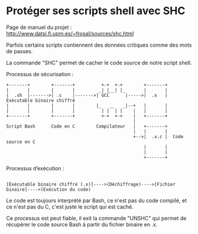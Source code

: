 # Protéger ses scripts shell avec SHC

Page de manuel du projet : http://www.datsi.fi.upm.es/~frosal/sources/shc.html

Parfois certains scripts contiennent des données critiques comme des mots de passes.

La commande "SHC" permet de cacher le code source de notre script shell.

Processus de sécurisation :

```
+-------+        +-------+          +-+  +-+        +-------+
|       |        |       |         _| |__| |_       |       |
|  .sh  |------->| .c    |------->| GCC      |----->|  .x   |  Exécutable binaire chiffré 
|       |        |       |        |_   __   _|--+   |       |
|       |        |       |          | |  | |    |   |       |
+-------+        +-------+          +-+  +-+    |   +-------+
                                                |
Script Bash      Code en C        Compilateur   |   +-------+
                                                |   |       |
                                                +-->|  .x.c |  Code source en C
                                                    |       |
                                                    |       |
                                                    +-------+

```

 
Processus d’exécution :

```

[Exécutable binaire chiffré (.x)]---->(Déchiffrage)---->[Fichier binaire]---->(Exécution du code) 

```

Le code est toujours interprété par Bash, ce n'est pas du code compilé, et ce n'est pas du C, c'est juste le script qui est caché.

Ce processus est peut fiable, il exit la commande "UNSHC" qui permet de récupérer le code source Bash à partir du fichier binaire en .x.

